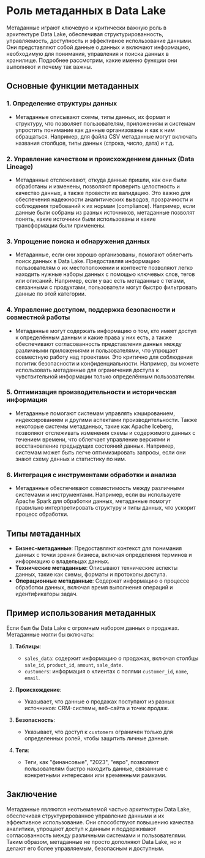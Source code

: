 # Роль метаданных в Data Lake

Метаданные играют ключевую и критически важную роль в архитектуре Data Lake, обеспечивая структурированность, управляемость, доступность и эффективное использование данными. Они представляют собой данные о данных и включают информацию, необходимую для понимания, управления и поиска данных в хранилище. Подробнее рассмотрим, какие именно функции они выполняют и почему так важны.

## Основные функции метаданных

### 1.  **Определение структуры данных**

- Метаданные описывают схемы, типы данных, их формат и структуру, что позволяет пользователям, приложениям и системам упростить понимание как данные организованы и как к ним обращаться. Например, для файла CSV метаданные могут включать названия столбцов, типы данных (строка, число, дата) и т.д.

### 2.  **Управление качеством и происхождением данных (Data Lineage)**

- Метаданные отслеживают, откуда данные пришли, как они были обработаны и изменены, позволяют проверить целостность и качество данных, а также провести их валидацию. Это важно для обеспечения надежности аналитических выводов, прозрачности и соблюдения требований к их нормам (compliance). Например, если данные были собраны из разных источников, метаданные позволят понять, какие источники были использованы и какие трансформации были применены.

### 3. **Упрощение поиска и обнаружения данных**

- Метаданные, если они хорошо организованы, помогают облегчить поиск данных в Data Lake. Предоставляя информацию пользователям о их местоположении и контексте позволяют легко находить нужные наборы данных с помощью ключевых слов, тегов или описаний. Например, если у вас есть метаданные с тегами, связанными с продуктами, пользователи могут быстро фильтровать данные по этой категории.

### 4. **Управление доступом, поддержка безопасности и совместной работы**

- Метаданные могут содержать информацию о том, кто имеет доступ к определённым данным и какие права у них есть, а также обеспечивают согласованность представления данных между различными приложениями и пользователями, что упрощает совместную работу над проектами. Это критично для соблюдения политик безопасности и конфиденциальности. Например, вы можете использовать метаданные для ограничения доступа к чувствительной информации только определённым пользователям.

### 5. **Оптимизация производительности и историческая информация**

-   Метаданные помогают системам управлять кэшированием, индексированием и другими аспектами производительности. Также некоторые системы метаданных, такие как Apache Iceberg, позволяют отслеживать изменения схемы и содержимого данных с течением времени, что облегчает управление версиями и восстановление предыдущих состояний данных.
Например, системам может быть легче оптимизировать запросы, если они знают схему данных и статистику по ним.

### 6.  **Интеграция с инструментами обработки и анализа**

-   Метаданные обеспечивают совместимость между различными системами и инструментами. Например, если вы используете Apache Spark для обработки данных, метаданные помогут правильно интерпретировать структуру и типы данных, что ускорит процесс обработки.

## Типы метаданных

-   **Бизнес-метаданные**: Предоставляют контекст для понимания данных с точки зрения бизнеса, включая определения терминов и информацию о владельцах данных.
-   **Технические метаданные**: Описывают технические аспекты данных, такие как схемы, форматы и протоколы доступа.
-   **Операционные метаданные**: Содержат информацию о процессе обработки данных, включая время выполнения операций и идентификаторы задач.

## Пример использования метаданных

Если был бы Data Lake с огромным набором данных о продажах. Метаданные могли бы включать:

1. **Таблицы**:
	
	-   `sales_data`: содержит информацию о продажах, включая столбцы  `sale_id`,  `product_id`,  `amount`,  `sale_date`.
    -   `customers`: информация о клиентах с полями  `customer_id`,  `name`,  `email`.

3. **Происхождение**:
    
    -   Указывает, что данные о продажах поступают из разных источников: CRM-системы, веб-сайта и точек продаж.

4. **Безопасность**:
    
    -   Указывает, что доступ к  `customers`  ограничен только для определенных ролей, чтобы защитить личные данные.

5. **Теги**:
    
    -   Теги, как "финансовые", "2023", "евро", позволяют пользователям быстро находить данные, связанные с конкретными интересами или временными рамками.

## Заключение

Метаданные являются неотъемлемой частью архитектуры Data Lake, обеспечивая структурированное управление данными и их эффективное использование. Они способствуют повышению качества аналитики, упрощают доступ к данным и поддерживают согласованность между различными системами и пользователями. Таким образом, метаданные не просто дополняют Data Lake, но и делают его более управляемым, безопасным и доступным.